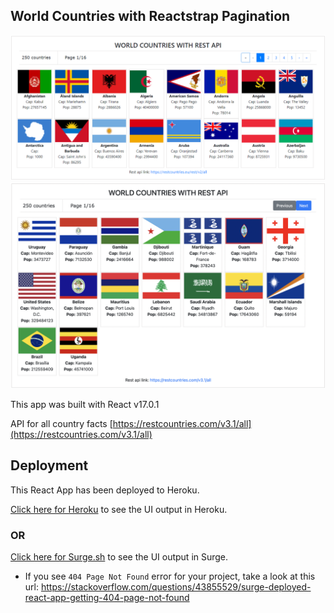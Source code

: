 ## World Countries with Reactstrap Pagination

![Output1](./src/images/world1.png)
![Output2](./src/images/world2.png)

This app was built with React v17.0.1

API for all country facts
[https://restcountries.com/v3.1/all](https://restcountries.com/v3.1/all)

## Deployment

This React App has been deployed to Heroku.

[Click here for Heroku](https://world-countries-react-app.herokuapp.com/#) to see the UI output in Heroku.

### OR

[Click here for Surge.sh](simplistic-person.surge.sh) to see the UI output in Surge.

- If you see `404 Page Not Found` error for your project, take a look at this url: https://stackoverflow.com/questions/43855529/surge-deployed-react-app-getting-404-page-not-found
